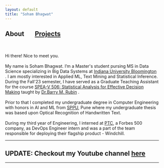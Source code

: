 ```yaml
---
layout: default
title: "Soham Bhagwat"
---
```


## About  &nbsp; &nbsp;   &nbsp; [Projects](/projects)
<br><br>
Hi there! Nice to meet you.<br><br> My name is Soham Bhagwat. I’m a Master's student pursing MS in Data Science specializing in Big Data Systems at [Indiana University Bloomington](https://www.iu.edu/) . I am mostly interested in Applied ML, Text Mining and Statistical Inference. During the Fall'23 semester, I have served as a Graduate Teaching Assistant for the course [SPEA-V 506: Statistical Analysis for Effective Decision Making](https://utilities.registrar.indiana.edu/course-browser/prl/soc4208/SPEA/SPEA-V506.shtml) taught by [Dr.Barry M. Rubin](https://oneill.indiana.edu/faculty-research/directory/profiles/faculty/full-time/rubin-barry.html) .<br><br>
Prior to that I completed my undergraduate degree in Computer Engineering with honors in AI and ML from [SPPU](http://www.unipune.ac.in/), Pune where my undergraduate thesis was based upon Optical Recognition of Handwritten Text.<br><br>
During my third year of Engineering, I interned at [PTC](https://www.ptc.com/), a Forbes 500 company, as DevOps Engineer intern and was a part of the team responsible for deploying their flagship product - Windchill.


---

## UPDATE: Checkout my Youtube channel [here](https://www.youtube.com/@SQLbyAnon)

---
